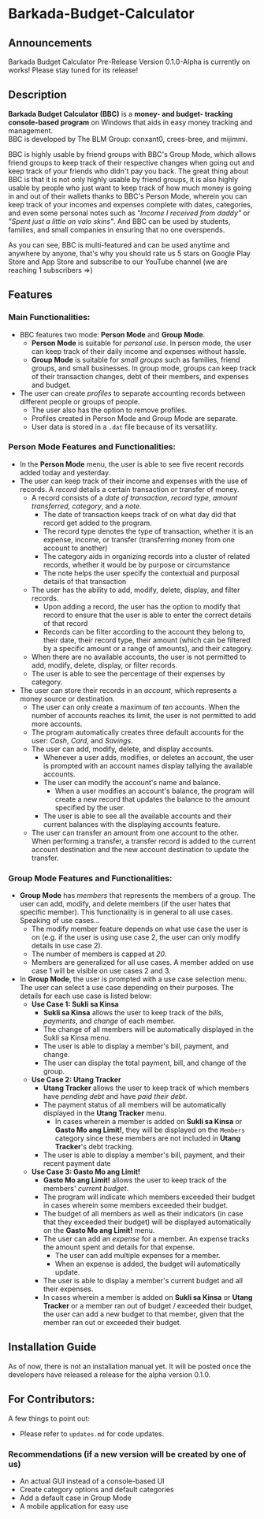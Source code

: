 # Barkada-Budget-Calculator
## Announcements
Barkada Budget Calculator Pre-Release Version 0.1.0-Alpha is currently on works! Please stay tuned for its release!

## Description
**Barkada Budget Calculator (BBC)** is a **money- and budget- tracking console-based program** on Windows that aids in easy money tracking and management.  
BBC is developed by The BLM Group: conxant0, crees-bree, and mijimmi.

BBC is highly usable by friend groups with BBC's Group Mode, which allows friend groups to keep track of their respective changes
when going out and keep track of your friends who didn't pay you back. The great thing about BBC is that it is not only highly usable
by friend groups, it is also highly usable by people who just want to keep track of how much money is going in and out of their wallets
thanks to BBC's Person Mode, wherein you can keep track of your incomes and expenses complete with dates, categories, and even some
personal notes such as *"Income I received from daddy"* or _"Spent just a little on valo skins"_. And BBC can be used by students, families, and
small companies in ensuring that no one overspends.   

As you can see, BBC is multi-featured and can be used anytime and anywhere by anyone, that's why you should rate us 5 stars on Google Play Store 
and App Store and subscribe to our YouTube channel (we are reaching 1 subscribers =>)

## Features
### Main Functionalities:
- BBC features two mode: **Person Mode** and **Group Mode**.
  - **Person Mode** is suitable for _personal use_. In person mode, the user can keep track of their daily income and expenses without hassle.
  - **Group Mode** is suitable for _small groups_ such as families, friend groups, and small businesses. In group mode, groups can keep track of their transaction changes, debt of their members, and expenses and budget.
- The user can create _profiles_ to separate accounting records between different people or groups of people.
  - The user also has the option to remove profiles.
  - Profiles created in Person Mode and Group Mode are separate.
  - User data is stored in a `.dat` file because of its versatility.

### Person Mode Features and Functionalities:
- In the **Person Mode** menu, the user is able to see five recent records added today and yesterday.
- The user can keep track of their income and expenses with the use of records. A _record_ details a certain transaction or transfer of money.
  - A record consists of a _date of transaction_, _record type_, _amount transferred_, _category_, and a _note_.
    - The date of transaction keeps track of on what day did that record get added to the program.
    - The record type denotes the type of transaction, whether it is an expense, income, or transfer (transferring money from one account to another)
    - The category aids in organizing records into a cluster of related records, whether it would be by purpose or circumstance
    - The note helps the user specify the contextual and purposal details of that transaction
  - The user has the ability to add, modify, delete, display, and filter records.
    - Upon adding a record, the user has the option to modify that record to ensure that the user is able to enter the correct details of that record
    - Records can be filter according to the account they belong to, their date, their record type, their amount (which can be filtered by a specific amount or a range of amounts), and their category.
  - When there are no available accounts, the user is not permitted to add, modify, delete, display, or filter records.
  - The user is able to see the percentage of their expenses by category.
- The user can store their records in an _account_, which represents a money source or destination.
  - The user can only create a maximum of _ten_ accounts. When the number of accounts reaches its limit, the user is not permitted to add more accounts.
  - The program automatically creates three default accounts for the user: _Cash_, _Card_, and _Savings_.
  - The user can add, modify, delete, and display accounts.
    - Whenever a user adds, modifies, or deletes an account, the user is prompted with an account names display tallying the available accounts.
    - The user can modify the account's name and balance.
      - When a user modifies an account's balance, the program will create a new record that updates the balance to the amount specified by the user.
    - The user is able to see all the available accounts and their current balances with the displaying accounts feature.
  - The user can transfer an amount from one account to the other. When performing a transfer, a transfer record is added to the current account destination and the new account destination to update the transfer.

### Group Mode Features and Functionalities:
- **Group Mode** has _members_ that represents the members of a group. The user can add, modify, and delete members (if the user hates that specific member). This functionality is in general to all use cases. Speaking of use cases...
  - The modify member feature depends on what use case the user is on (e.g. if the user is using use case 2, the user can only modify details in use case 2).
  - The number of members is capped at _20_.
  - Members are generalized for all use cases. A member added on use case 1 will be visible on use cases 2 and 3.
- In **Group Mode**, the user is prompted with a use case selection menu. The user can select a use case depending on their purposes. The details for each use case is listed below:
  - **Use Case 1: Sukli sa Kinsa**
    - **Sukli sa Kinsa** allows the user to keep track of the _bills_, _payments_, and _change_ of each member.
    - The change of all members will be automatically displayed in the Sukli sa Kinsa menu.
    - The user is able to display a member's bill, payment, and change.
    - The user can display the total payment, bill, and change of the group.
  - **Use Case 2: Utang Tracker**
    - **Utang Tracker** allows the user to keep track of which members have _pending debt_ and have _paid their debt_.
    - The payment status of all members will be automatically displayed in the **Utang Tracker** menu.
      - In cases wherein a member is added on **Sukli sa Kinsa** or **Gasto Mo ang Limit!**, they will be displayed on the `Members` category since these members are not included in **Utang Tracker**'s debt tracking.
    - The user is able to display a member's bill, payment, and their recent payment date
  - **Use Case 3: Gasto Mo ang Limit!**
    - **Gasto Mo ang Limit!** allows the user to keep track of the members' _current budget_.
    - The program will indicate which members exceeded their budget in cases wherein some members exceeded their budget.
    - The budget of all members as well as their indicators (in case that they exceeded their budget) will be displayed automatically on the **Gasto Mo ang Limit!** menu.
    - The user can add an _expense_ for a member. An expense tracks the amount spent and details for that expense.
      - The user can add multiple expenses for a member.
      - When an expense is added, the budget will automatically update.
    - The user is able to display a member's current budget and all their expenses.
    - In cases wherein a member is added on **Sukli sa Kinsa** or **Utang Tracker** or a member ran out of budget / exceeded their budget, the user can add a new budget to that member, given that the member ran out or exceeded their budget.

## Installation Guide
As of now, there is not an installation manual yet. It will be posted once the developers have released a release for the alpha version 0.1.0.

## For Contributors:
A few things to point out:  
- Please refer to `updates.md` for code updates.  

### Recommendations (if a new version will be created by one of us)
- An actual GUI instead of a console-based UI
- Create category options and default categories
- Add a default case in Group Mode
- A mobile application for easy use
